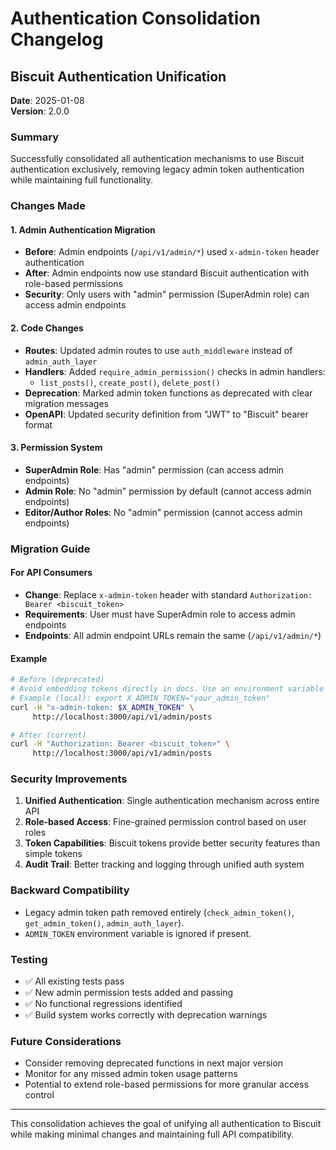 # Authentication Consolidation Changelog

## Biscuit Authentication Unification

**Date**: 2025-01-08  
**Version**: 2.0.0  

### Summary
Successfully consolidated all authentication mechanisms to use Biscuit authentication exclusively, removing legacy admin token authentication while maintaining full functionality.

### Changes Made

#### 1. Admin Authentication Migration
- **Before**: Admin endpoints (`/api/v1/admin/*`) used `x-admin-token` header authentication
- **After**: Admin endpoints now use standard Biscuit authentication with role-based permissions
- **Security**: Only users with "admin" permission (SuperAdmin role) can access admin endpoints

#### 2. Code Changes
- **Routes**: Updated admin routes to use `auth_middleware` instead of `admin_auth_layer`
- **Handlers**: Added `require_admin_permission()` checks in admin handlers:
  - `list_posts()`, `create_post()`, `delete_post()`
- **Deprecation**: Marked admin token functions as deprecated with clear migration messages
- **OpenAPI**: Updated security definition from "JWT" to "Biscuit" bearer format

#### 3. Permission System
- **SuperAdmin Role**: Has "admin" permission (can access admin endpoints)
- **Admin Role**: No "admin" permission by default (cannot access admin endpoints)
- **Editor/Author Roles**: No "admin" permission (cannot access admin endpoints)

### Migration Guide

#### For API Consumers
- **Change**: Replace `x-admin-token` header with standard `Authorization: Bearer <biscuit_token>`
- **Requirements**: User must have SuperAdmin role to access admin endpoints
- **Endpoints**: All admin endpoint URLs remain the same (`/api/v1/admin/*`)

#### Example
```bash
# Before (deprecated)
# Avoid embedding tokens directly in docs. Use an environment variable or secret.
# Example (local): export X_ADMIN_TOKEN="your_admin_token"
curl -H "x-admin-token: $X_ADMIN_TOKEN" \
     http://localhost:3000/api/v1/admin/posts

# After (current)
curl -H "Authorization: Bearer <biscuit_token>" \
     http://localhost:3000/api/v1/admin/posts
```

### Security Improvements
1. **Unified Authentication**: Single authentication mechanism across entire API
2. **Role-based Access**: Fine-grained permission control based on user roles
3. **Token Capabilities**: Biscuit tokens provide better security features than simple tokens
4. **Audit Trail**: Better tracking and logging through unified auth system

### Backward Compatibility

- Legacy admin token path removed entirely (`check_admin_token()`, `get_admin_token()`, `admin_auth_layer`).
- `ADMIN_TOKEN` environment variable is ignored if present.

### Testing
- ✅ All existing tests pass
- ✅ New admin permission tests added and passing
- ✅ No functional regressions identified
- ✅ Build system works correctly with deprecation warnings

### Future Considerations
- Consider removing deprecated functions in next major version
- Monitor for any missed admin token usage patterns
- Potential to extend role-based permissions for more granular access control

---

This consolidation achieves the goal of unifying all authentication to Biscuit while making minimal changes and maintaining full API compatibility.